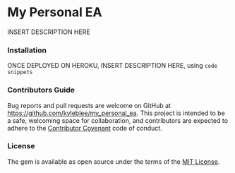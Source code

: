 # My Personal EA

INSERT DESCRIPTION HERE

### Installation

ONCE DEPLOYED ON HEROKU, INSERT DESCRIPTION HERE, using ```code snippets```

### Contributors Guide

Bug reports and pull requests are welcome on GitHub at https://github.com/kyleblee/my_personal_ea. This project is intended to be a safe, welcoming space for collaboration, and contributors are expected to adhere to the [Contributor Covenant](http://contributor-covenant.org) code of conduct.

### License

The gem is available as open source under the terms of the [MIT License](http://opensource.org/licenses/MIT).
